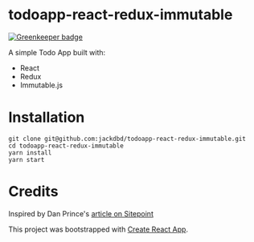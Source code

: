 # todoapp-react-redux-immutable

[![Greenkeeper badge](https://badges.greenkeeper.io/jackdbd/todoapp-react-redux-immutable.svg)](https://greenkeeper.io/)

A simple Todo App built with:

- React
- Redux
- Immutable.js


# Installation

```
git clone git@github.com:jackdbd/todoapp-react-redux-immutable.git
cd todoapp-react-redux-immutable
yarn install
yarn start
```


# Credits

Inspired by Dan Prince's [article on Sitepoint](https://www.sitepoint.com/how-to-build-a-todo-app-using-react-redux-and-immutable-js/)

This project was bootstrapped with [Create React App](https://github.com/facebookincubator/create-react-app).
